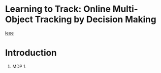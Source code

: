 # Learning to Track: Online Multi-Object Tracking by Decision Making
[ieee](http://ieeexplore.ieee.org/stamp/stamp.jsp?tp=&arnumber=7410891)

# Introduction
1. MDP
   1.
